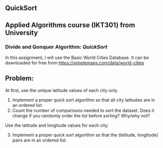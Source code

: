 ## QuickSort
## Applied Algorithms course (IKT301) from University 
### Divide and Qonquer Algorithm: *QuickSort*

In this assignment, I will use the Basic World Cities Database. 
It can be downloaded for free from https://simplemaps.com/data/world-cities

## Problem:
At first, use the unique latitude values of each city only. 
1. Implement a proper quick sort algorithm so that all city latitudes are in an ordered list.
2. Count  the  number  of  comparisons  needed  to  sort  the  dataset.  Does  it  change  if  you randomly order the list before sorting? Why/why not?

Use the latitude and longitude values for each city.

3. Implement a proper quick sort algorithm so that the (latitude, longitude) pairs are in an 
ordered list. 

